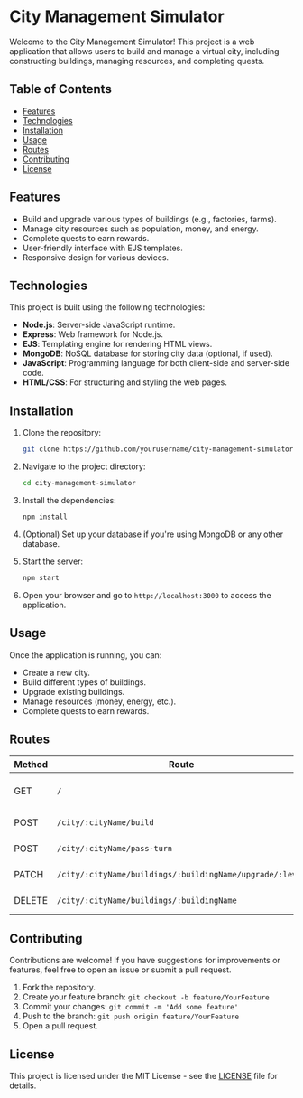# City Management Simulator

Welcome to the City Management Simulator! This project is a web application that allows users to build and manage a virtual city, including constructing buildings, managing resources, and completing quests.

## Table of Contents

- [Features](#features)
- [Technologies](#technologies)
- [Installation](#installation)
- [Usage](#usage)
- [Routes](#routes)
- [Contributing](#contributing)
- [License](#license)

## Features

- Build and upgrade various types of buildings (e.g., factories, farms).
- Manage city resources such as population, money, and energy.
- Complete quests to earn rewards.
- User-friendly interface with EJS templates.
- Responsive design for various devices.

## Technologies

This project is built using the following technologies:

- **Node.js**: Server-side JavaScript runtime.
- **Express**: Web framework for Node.js.
- **EJS**: Templating engine for rendering HTML views.
- **MongoDB**: NoSQL database for storing city data (optional, if used).
- **JavaScript**: Programming language for both client-side and server-side code.
- **HTML/CSS**: For structuring and styling the web pages.

## Installation

1. Clone the repository:

   ```bash
   git clone https://github.com/yourusername/city-management-simulator.git
   ```

2. Navigate to the project directory:

   ```bash
   cd city-management-simulator
   ```

3. Install the dependencies:

   ```bash
   npm install
   ```

4. (Optional) Set up your database if you're using MongoDB or any other database.

5. Start the server:

   ```bash
   npm start
   ```

6. Open your browser and go to `http://localhost:3000` to access the application.

## Usage

Once the application is running, you can:

- Create a new city.
- Build different types of buildings.
- Upgrade existing buildings.
- Manage resources (money, energy, etc.).
- Complete quests to earn rewards.

## Routes

| Method | Route                           | Description                          |
|--------|---------------------------------|--------------------------------------|
| GET    | `/`                             | Main page of the simulator          |
| POST   | `/city/:cityName/build`        | Build a new building                |
| POST   | `/city/:cityName/pass-turn`    | Pass to the next turn               |
| PATCH  | `/city/:cityName/buildings/:buildingName/upgrade/:level` | Upgrade a building |
| DELETE | `/city/:cityName/buildings/:buildingName` | Delete a building                   |

## Contributing

Contributions are welcome! If you have suggestions for improvements or features, feel free to open an issue or submit a pull request.

1. Fork the repository.
2. Create your feature branch: `git checkout -b feature/YourFeature`
3. Commit your changes: `git commit -m 'Add some feature'`
4. Push to the branch: `git push origin feature/YourFeature`
5. Open a pull request.

## License

This project is licensed under the MIT License - see the [LICENSE](LICENSE) file for details.